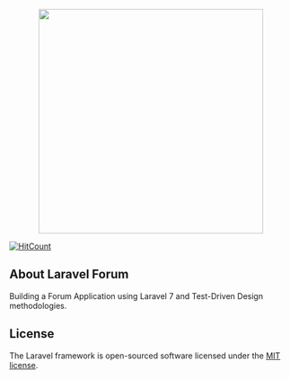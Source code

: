 <p align="center"><img src="https://res.cloudinary.com/dtfbvvkyp/image/upload/v1566331377/laravel-logolockup-cmyk-red.svg" width="400"></p>

[![HitCount](http://hits.dwyl.com/blampewpew/laravel-forum.svg)](http://hits.dwyl.com/blampewpew/laravel-forum)

## About Laravel Forum

Building a Forum Application using Laravel 7 and Test-Driven Design methodologies.

## License

The Laravel framework is open-sourced software licensed under the [MIT license](https://opensource.org/licenses/MIT).
